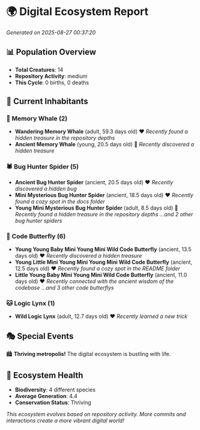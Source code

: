 # 🌍 Digital Ecosystem Report
*Generated on 2025-08-27 00:37:20*

## 📊 Population Overview
- **Total Creatures**: 14
- **Repository Activity**: medium
- **This Cycle**: 0 births, 0 deaths

## 👥 Current Inhabitants

### 🐋 Memory Whale (2)
- **Wandering Memory Whale** (adult, 59.3 days old) ❤️
  *Recently found a hidden treasure in the repository depths*
- **Ancient Memory Whale** (young, 20.5 days old) 💛
  *Recently discovered a hidden treasure*

### 🕷️ Bug Hunter Spider (5)
- **Ancient Bug Hunter Spider** (ancient, 20.5 days old) ❤️
  *Recently discovered a hidden bug*
- **Mini Mysterious Bug Hunter Spider** (ancient, 18.5 days old) ❤️
  *Recently found a cozy spot in the docs folder*
- **Young Mini Mysterious Bug Hunter Spider** (adult, 8.5 days old) 💚
  *Recently found a hidden treasure in the repository depths*
  *...and 2 other bug hunter spiders*

### 🦋 Code Butterfly (6)
- **Young Young Baby Mini Young Mini Wild Code Butterfly** (ancient, 13.5 days old) ❤️
  *Recently discovered a hidden treasure*
- **Young Little Mini Young Mini Young Mini Wild Code Butterfly** (ancient, 12.5 days old) ❤️
  *Recently found a cozy spot in the README folder*
- **Little Young Baby Mini Young Mini Wild Code Butterfly** (ancient, 11.0 days old) ❤️
  *Recently connected with the ancient wisdom of the codebase*
  *...and 3 other code butterflys*

### 🐱 Logic Lynx (1)
- **Wild Logic Lynx** (adult, 12.7 days old) ❤️
  *Recently learned a new trick*

## 🎭 Special Events

🏙️ **Thriving metropolis!** The digital ecosystem is bustling with life.

## 🔬 Ecosystem Health
- **Biodiversity**: 4 different species
- **Average Generation**: 4.4
- **Conservation Status**: Thriving

*This ecosystem evolves based on repository activity. More commits and interactions create a more vibrant digital world!*